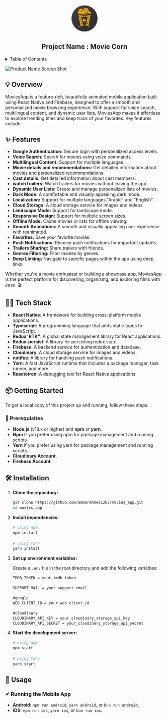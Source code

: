 </div>

<div align="center">
<a href="https://github.com/ammarahmed1263/movies_app" target="blank">
<img src="./src/assets/images/round_logo.png" width="90" alt="Logo" />
</a>

<h2> Project Name : Movie Corn </h2>

</div>

<details>
  <summary>Table of Contents</summary>
  <ol>
    <li>
      <a href="#about-the-project">About The Project</a>
      <ul>
        <li><a href="#built-with">Built With</a></li>
      </ul>
    </li>
    <li>
      <a href="#getting-started">Getting Started</a>
      <ul>
        <li><a href="#prerequisites">Prerequisites</a></li>
        <li><a href="#installation">Installation</a></li>
      </ul>
    </li>
    <li><a href="#usage">Usage</a></li>
    <li><a href="#roadmap">Roadmap</a></li>
    <li><a href="#contributing">Contributing</a></li>
    <li><a href="#license">License</a></li>
    <li><a href="#contact">Contact</a></li>
    <li><a href="#acknowledgments">Acknowledgments</a></li>
  </ol>
</details>

[![Product Name Screen Shot][product-screenshot]](src/assets/images/mockup.png)

## 💡 Overview

MoviesApp is a feature-rich, beautifully animated mobile application built using React Native and Firebase, designed to offer a smooth and personalized movie browsing experience. With support for voice search, multilingual content, and dynamic user lists, MoviesApp makes it effortless to explore trending titles and keep track of your favorites. Key features include:

## ✨ Features

- **Google Authentication:** Secure login with personalized access levels.
- **Voice Search:** Search for movies using voice commands.
- **Multilingual Content:** Support for multiple languages.
- **Movie details and recommendations:** Get detailed information about movies and personalized recommendations.
- **Cast details:** Get detailed information about cast members.
- **watch trailers:** Watch trailers for movies without leaving the app.
- **Dynamic User Lists:** Create and manage personalized lists of movies.
- **Dark Mode:** A comfortable and visually appealing dark mode.
- **Localization:** Support for multiple languages."Arabic" and "English".
- **Cloud Storage:** A cloud storage service for images and videos.
- **Landscape Mode:** Support for landscape mode.
- **Responsive Design:** Support for multiple screen sizes.
- **Offline Mode:** Cache movies or lists for offline viewing.
- **Smooth Animations:** A smooth and visually appealing user experience with reanimated.
- **Favorites:** Save your favorite movies.
- **Push Notifications:** Receive push notifications for important updates.
- **Trailers Sharing:** Share trailers with friends.
- **Genres Filtering:** Filter movies by genres.
- **Deep Linking:** Navigate to specific pages within the app using deep links.

Whether you're a movie enthusiast or building a showcase app, MoviesApp is the perfect platform for discovering, organizing, and exploring films with ease. 🎬

## 👩‍💻 Tech Stack

- **React Native**: A framework for building cross-platform mobile applications.
- **Typescript**: A programming language that adds static types to JavaScript.
- **Redux"RTK"**: A global state management library for React applications.
- **Redux-persist**: A library for persisting redux state.
- **Firebase**: A backend service for authentication and database.
- **Cloudinary**: A cloud storage service for images and videos.
- **notifee**: A library for handling push notifications.
- **Yarn**: A fast JavaScript runtime that includes a package manager, task runner, and more.
- **Reactotron**: A debugging tool for React Native applications.

## 📦 Getting Started

To get a local copy of this project up and running, follow these steps.

### 🚀 Prerequisites

- **Node.js** (v18.x or higher) and **npm** or **yarn**.
- **Npm** If you prefer using npm for package management and running scripts.
- **Yarn** If you prefer using yarn for package management and running scripts.
- **Cloudinary Account**.
- **Firebase Account**.

## 🛠️ Installation

1. **Clone the repository:**

   ```bash
   git clone https://github.com/ammarahmed1263/movies_app.git
   cd movies_app
   ```

2. **Install dependencies:**

   ```bash
   # using npm
   npm install

   # using Yarn
   yarn install
   ```

3. **Set up environment variables:**

   Create a `.env` file in the root directory and add the following variables:

   ```env
   TMDB_TOKEN = your_tmdb_token

   SUPPORT_MAIL = your_support_email

   #google
   WEB_CLIENT_ID = your_web_client_id

   #cloudinary
   CLOUDINARY_API_KEY = your_cloudinary_storage_api_key
   CLOUDINARY_API_SECRET = your_cloudinary_storage_api_secret
   ```

4. **Start the development server:**

   ```bash
   # using npm
   npm start

   # using Yarn
   yarn start
   ```

## 📖 Usage

### ✔ Running the Mobile App

- **Android:** `npm run android`, `yarn android`, or `bun run android`.
- **iOS:** `npm run ios`, `yarn ios`, or `bun run ios`.

[product-screenshot]: src/assets/images/mockup.png
